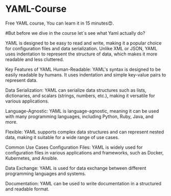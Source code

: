 # YAML-Course
Free YAML course, You can learn it in 15 minutes😍.

#But before we dive in the course let`s see what Yaml actually do?

YAML is designed to be easy to read and write, making it a popular choice for configuration files and data serialization. Unlike XML or JSON, YAML uses indentation to represent the structure of data, which makes it more readable and less cluttered.

Key Features of YAML
Human-Readable: YAML's syntax is designed to be easily readable by humans. It uses indentation and simple key-value pairs to represent data.

Data Serialization: YAML can serialize data structures such as lists, dictionaries, and scalars (strings, numbers, etc.), making it versatile for various applications.

Language-Agnostic: YAML is language-agnostic, meaning it can be used with many programming languages, including Python, Ruby, Java, and more.

Flexible: YAML supports complex data structures and can represent nested data, making it suitable for a wide range of use cases.

Common Use Cases
Configuration Files: YAML is widely used for configuration files in various applications and frameworks, such as Docker, Kubernetes, and Ansible.

Data Exchange: YAML is used for data exchange between different programming languages and systems.

Documentation: YAML can be used to write documentation in a structured and readable format.
